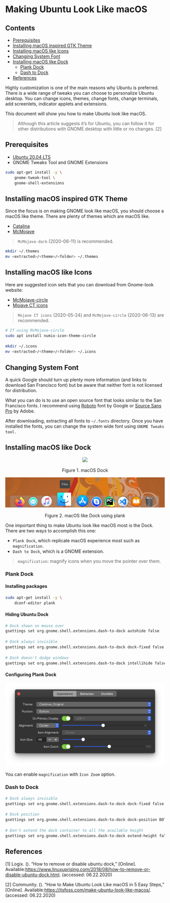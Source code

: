 # Making Ubuntu Look Like macOS <!-- omit in toc -->

## Contents <!-- omit in toc -->

- [Prerequisites](#prerequisites)
- [Installing macOS inspired GTK Theme](#installing-macos-inspired-gtk-theme)
- [Installing macOS like Icons](#installing-macos-like-icons)
- [Changing System Font](#changing-system-font)
- [Installing macOS like Dock](#installing-macos-like-dock)
  - [Plank Dock](#plank-dock)
  - [Dash to Dock](#dash-to-dock)
- [References](#references)

Highly customization is one of the main reasons why Ubuntu is preferred. There is a wide range of tweaks you can choose to personalize Ubuntu desktop. You can change icons, themes, change fonts, change terminals, add screenlets, indicator applets and extensions.

This document will show you how to make Ubuntu look like macOS.

> Although this article suggests it’s for Ubuntu, you can follow it for other distributions with GNOME desktop with little or no changes. [2]

## Prerequisites

- [Ubuntu 20.04 LTS](https://ubuntu.com/)
- GNOME Tweaks Tool and GNOME Extensions

```bash
sudo apt-get install -y \
    gnome-tweak-tool \
    gnome-shell-extensions
```

## Installing macOS inspired GTK Theme

Since the focus is on making GNOME look like macOS, you should choose a macOS like theme. There are plenty of themes which are macOS like.

- [Catalina](https://www.pling.com/p/1226871)
- [McMojave](https://www.pling.com/p/1275087)

> `McMojave-dark` (2020-06-11) is recommended.

```bash
mkdir ~/.themes
mv <extracted>/<theme>/<folder> ~/.themes
```

## Installing macOS like Icons

Here are suggested icon sets that you can download from Gnome-look website:

- [McMojave-circle](https://www.gnome-look.org/p/1305429/)
- [Mojave CT icons](https://www.gnome-look.org/p/1210856/)

> `Mojave CT icons` (2020-05-24) and `McMojave-circle` (2020-06-13) are recommended.

```bash
# If using McMojave-circle
sudo apt install numix-icon-theme-circle

mkdir ~/.icons
mv <extracted>/<theme>/<folder> ~/.icons
```

## Changing System Font

A quick Google should turn up plenty more information (and links to download San Francisco font) but be aware that neither font is not licensed for distribution.

What you can do is to use an open source font that looks similar to the San Francisco fonts. I recommend using [Roboto](https://fonts.google.com/specimen/Roboto?query=robot) font by Google or [Source Sans Pro](https://adobe-fonts.github.io/source-sans-pro/) by Adobe.

After downloading, extracting all fonts to `~/.fonts` directory. Once you have installed the fonts, you can change the system wide font using `GNOME Tweaks tool.`

## Installing macOS like Dock

<p align="center">
  <img src="https://help.apple.com/assets/5EEA9740094622C95611FEFA/5EEA9762094622C95611FF09/en_US/166977fae1b593571b6be533e9ae852d.png">
  <p style="text-align:center">Figure 1. macOS Dock</p>
</p>

<p align="center">
  <img src="../images/plank_look.png">
  <p style="text-align:center">Figure 2. macOS like Dock using plank</p>
</p>


One important thing to make Ubuntu look like macOS most is the Dock.
There are two ways to accomplish this one:

- `Plank Dock`, which replicate macOS experience most such as `magnification`.
- `Dash to Dock`, which is a GNOME extension.

> `magnification`: magnify icons when you move the pointer over them.

### Plank Dock

#### Installing packages <!-- omit in toc -->

```bash
sudo apt-get install -y \
    dconf-editor plank
```

#### Hiding Ubuntu Dock <!-- omit in toc -->

```bash
# Dock shown on mouse over
gsettings set org.gnome.shell.extensions.dash-to-dock autohide false

# Dock always invisible
gsettings set org.gnome.shell.extensions.dash-to-dock dock-fixed false

# Dock doesn't dodge windows
gsettings set org.gnome.shell.extensions.dash-to-dock intellihide false
```

#### Configuring Plank Dock <!-- omit in toc -->

![](../images/basic_plank_preferences.png)

You can enable `magnification` with `Icon Zoom` option.


### Dash to Dock

```bash
# Dock always invisible
gsettings set org.gnome.shell.extensions.dash-to-dock dock-fixed false

# Dock position
gsettings set org.gnome.shell.extensions.dash-to-dock dock-position BOTTOM

# Don't extend the dock container to all the available height
gsettings set org.gnome.shell.extensions.dash-to-dock extend-height false
```

## References

[1] Logix. (). “How to remove or disable ubuntu dock,” [Online]. Available:https://www.linuxuprising.com/2018/08/how-to-remove-or-disable-ubuntu-dock.html. (accessed: 06.22.2020)

[2] Community. (). “How to Make Ubuntu Look Like macOS in 5 Easy Steps,” [Online]. Available:https://itsfoss.com/make-ubuntu-look-like-macos/. (accessed: 06.22.2020)